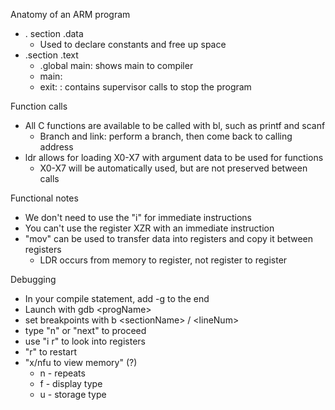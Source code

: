 
Anatomy of an ARM program
- . section .data
	- Used to declare constants and free up space
- .section .text
	- .global main: shows main to compiler
	- main:
	- exit: : contains supervisor calls to stop the program

Function calls
- All C functions are available to be called with bl, such as printf and scanf
	- Branch and link: perform a branch, then come back to calling address
- ldr allows for loading X0-X7 with argument data to be used for functions
	- X0-X7 will be automatically used, but are not preserved between calls

Functional notes
- We don't need to use the "i" for immediate instructions
- You can't use the register XZR with an immediate instruction
- "mov" can be used to transfer data into registers and copy it between registers
	- LDR occurs from memory to register, not register to register

Debugging
- In your compile statement, add -g to the end
- Launch with gdb \<progName>
- set breakpoints with b \<sectionName> / \<lineNum>
- type "n" or "next" to proceed
- use "i r" to look into registers
- "r" to restart
- "x/nfu to view memory" (?)
	- n - repeats
	- f - display type
	- u - storage type